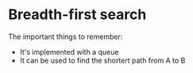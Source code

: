 # Breadth-first search
The important things to remember:

- It's implemented with a queue
- It can be used to find the shortert path from A to B